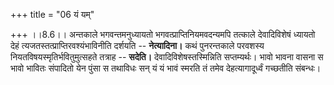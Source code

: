 +++
title = "06 यं यम्"

+++
।।8.6।। अन्तकाले भगवन्तमनुध्यायतो भगवत्प्राप्तिनियमवदन्यमपि तत्काले
देवादिविशेषं ध्यायतो देहं त्यजतस्तत्प्राप्तिरवश्यंभाविनीति दर्शयति --
**नेत्यादिना।** कथं पुनरन्तकाले परवशस्य नियतविषयस्मृतिर्भवितुमुत्सहते
तत्राह -- **सदेति।** देवादिविशेषस्तस्मिन्निति सप्तम्यर्थः। भावो भावना
वासना स भावो भावितः संपादितो येन पुंसा स तथाविधः सन् यं यं भावं स्मरति
तं तमेव देहत्यागादूर्ध्वं गच्छतीति संबन्धः।
